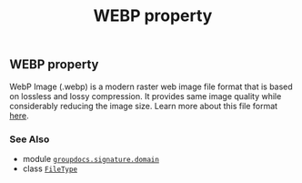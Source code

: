 ﻿---
title: WEBP property
second_title: GroupDocs.Signature for Python via .NET API References
description: 
type: docs
url: /python-net/groupdocs.signature.domain/filetype/webp/
is_root: false
weight: 590
---

## WEBP property


WebP Image (.webp) is a modern raster web image file format that is based on lossless and lossy compression. It provides same image quality while considerably reducing the image size. 
Learn more about this file format [here](https://wiki.fileformat.com/image/webp).

### See Also
* module [`groupdocs.signature.domain`](../../)
* class [`FileType`](/signature/python-net/groupdocs.signature.domain/filetype)
